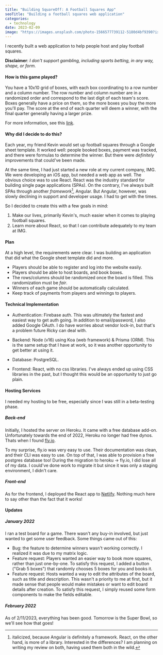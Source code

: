 ```yaml
---
title: "Building SquareOff: A Football Squares App"
seoTitle: "Building a football squares web application"
categories:
  - technology
date: 2023-02-09
image: "https://images.unsplash.com/photo-1566577739112-5180d4bf9390?ixlib=rb-4.0.3&ixid=MnwxMjA3fDB8MHxwaG90by1wYWdlfHx8fGVufDB8fHx8&auto=format&fit=crop&w=1452&q=80"
---
```


I recently built a web application to help people host and play football squares.

**Disclaimer**: _I don't support gambling, including sports betting, in any way, shape, or form._

#### How is this game played?

You have a 10x10 grid of boxes, with each box coordinating to a row number and a column number. The row number and column number are in a randomized order and correspond to the last digit of each team's score. Boxes generally have a price on them, so the more boxes you buy the more you'll pay. The score at the end of each quarter will deem a winner, with the final quarter generally having a larger prize.

For more information, see this [link](https://www.wikihow.com/Play-Football-Squares).

#### Why did I decide to do this?

Each year, my friend Kevin would set up football squares through a Google sheet template. It worked well: people booked boxes, payment was tracked, and there were formulas to determine the winner. But there were _definitely_ improvements that could've been made.

At the same time, I had just started a new role at my current company, IMG. We were developing an iOS app, but needed a web app as well. The obvious choice was to use React. React was the industry standard for building single page applications (SPAs). On the contrary, I've always built SPAs through another _framework_[^1], Angular. But Angular, however, was slowly declining in support and developer usage. I had to get with the times.

So I decided to create this with a few goals in mind:

1. Make our lives, primarily Kevin's, much easier when it comes to playing football squares.
2. Learn more about React, so that I can contribute adequately to my team at IMG.

#### Plan

At a high level, the requirements were clear. I was building an application that did what the Google sheet template did and more.

- Players should be able to register and log into the website easily.
- Players should be able to host boards, and book boxes.
- The rows/columns should be randomized once the board is filled. This randomization must be _fair_.
- Winners of each game should be automatically calculated.
- Keep track of payments from players and winnings to players.

#### Technical Implementation

- Authentication: Firebase auth. This was ultimately the fastest and easiest way to get auth going. In addition to email/password, I also added Google OAuth. I do have worries about vendor lock-in, but that's a problem future Ricky can deal with.

- Backend: Node (v16) using Koa (web framework) & Prisma (ORM). This is the same setup that I have at work, so it was another opportunity to get better at using it.

- Database: PostgreSQL.

- Frontend: React, with no css libraries. I've always ended up using CSS libraries in the past, but I thought this would be an opportunity to just go plain.

#### Hosting Services

I needed my hosting to be free, especially since I was still in a beta-testing phase.

##### Back-end

Initially, I hosted the server on Heroku. It came with a free database add-on. Unfortunately towards the end of 2022, Heroku no longer had free dynos. Thats when I found [fly.io](https://fly.io).

To my surprise, fly.io was very easy to use. Their documentation was clean, and their CLI was easy to use. On top of that, I was able to provision a free postgres database too! During the migration to heroku -> fly.io, I did lose all of my data. I could've done work to migrate it but since it was only a staging environment, I didn't care.

##### Front-end

As for the frontend, I deployed the React app to [Netlify](https://netlify.com). Nothing much here to say other than the fact that it works!

#### Updates

##### January 2022

I ran a test board for a game. There wasn't any buy-in involved, but just wanted to get some user feedback. Some things came out of this:

- Bug: the feature to determine winners wasn't working correctly. I realized it was due to my matrix logic.
- Feature request: Players wanted an easier way to book more squares, rather than just one-by-one. To satisfy this request, I added a button ("Grab 5 boxes") that randomly chooses 5 boxes for you and books it.
- Feature request: Hosts wanted a way to edit the attributes of the board, such as title and description. This wasn't a priority to me at first, but it made sense that people would make mistakes or want to edit board details after creation. To satisfy this request, I simply reused some form components to make the fields editable.

##### February 2022

As of 2/11/2023, everything has been good. Tomorrow is the Super Bowl, so we'll see how that goes!

[^1]: italicized, because Angular is definitely a framework. React, on the other hand, is more of a library. Interested in the differences? I am planning on writing my review on both, having used them both in the wild.
